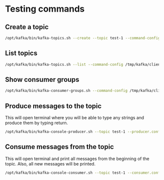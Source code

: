 # Testing commands

## Create a topic
```bash
/opt/kafka/bin/kafka-topics.sh --create --topic test-1 --command-config /tmp/kafka/client-ssl.properties -bootstrap-server $FQDN:9093
```

## List topics
```bash
/opt/kafka/bin/kafka-topics.sh --list --command-config /tmp/kafka/client-ssl.properties -bootstrap-server $FQDN:9093
```

## Show consumer groups
```bash
/opt/kafka/bin/kafka-consumer-groups.sh --command-config /tmp/kafka/client-ssl.properties -bootstrap-server $FQDN:9093 --all-groups --describe
```

## Produce messages to the topic
This will open terminal where you will be able to type any strings and produce them by typing return.
```bash
/opt/kafka/bin/kafka-console-producer.sh --topic test-1 --producer.config /tmp/kafka/client-ssl.properties --bootstrap-server $FQDN:9093
```

## Consume messages from the topic
This will open terminal and print all messages from the beginning of the topic. Also, all new messages will be printed.
```bash
/opt/kafka/bin/kafka-console-consumer.sh --topic test-1 --consumer.config /tmp/kafka/client-ssl.properties --from-beginning --bootstrap-server $FQDN:9093
```
